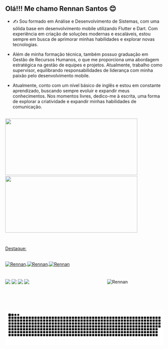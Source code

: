 

## Olá!!!  Me chamo Rennan Santos 😊



- ✍ Sou formado em Análise e Desenvolvimento de Sistemas, com uma sólida base em desenvolvimento mobile utilizando Flutter e Dart. Com experiência em criação de soluções modernas e escaláveis, estou sempre em busca de aprimorar minhas habilidades e explorar novas tecnologias.

- Além de minha formação técnica, também possuo graduação em Gestão de Recursos Humanos, o que me proporciona uma abordagem estratégica na gestão de equipes e projetos. Atualmente, trabalho como supervisor, equilibrando responsabilidades de liderança com minha paixão pelo desenvolvimento mobile.

- Atualmente, conto com um nível básico de inglês e estou em constante aprendizado, buscando sempre evoluir e expandir meus conhecimentos. Nos momentos livres, dedico-me à escrita, uma forma de explorar a criatividade e expandir minhas habilidades de comunicação.
 ##

 
 
 <div>
  <a href="https://github.com/Rennansb">
  <img height="180" width="420"  src="https://github-readme-stats.vercel.app/api?username=Rennansb&show_icons=true&theme=dark&include_all_commits=true&count_private=true"/><img height="180"  width="420"src="https://github-readme-stats.vercel.app/api/top-langs/?username=Rennansb&layout=compact&langs_count=7&theme=dark"/>
</div>
   
  #

 Destaque:


  
  <div style="display: inline_block"><br>
  <img align="center" alt="Rennan" height="40" width="50" src="https://cdn.jsdelivr.net/gh/devicons/devicon/icons/flutter/flutter-plain.svg">
  <img align="center" alt="Rennan" height="40" width="50" src="https://cdn.jsdelivr.net/gh/devicons/devicon/icons/dart/dart-original.svg">
  <img align="center" alt="Rennan" height="40" width="50" src="https://cdn.jsdelivr.net/gh/devicons/devicon/icons/github/github-original.svg">

<div>
</div>

 #


 <img align="right" alt="Rennan" height="100" width="180" src="https://i.stack.imgur.com/vXYLh.gif">
</div>
 
 #
 


<div> 

  
  <a href="https://instagram.com/_rennansb" target="_blank"><img src="https://img.shields.io/badge/-Instagram-%23E4405F?style=for-the-badge&logo=instagram&logoColor=white" target="_blank"></a>
 	<a href="" target="_blank"><img   src="https://img.shields.io/badge/Discord-7289DA?style=for-the-badge&logo=discord&logoColor=white" target="_blank"></a> 
  <a href = ""><img src="https://img.shields.io/badge/-Gmail-%23333?style=for-the-badge&logo=gmail&logoColor=white" target="_blank"></a>
  <a href="https://www.linkedin.com/in/rennan-santos-7195b683/" target="_blank"><img src="https://img.shields.io/badge/-LinkedIn-%230077B5?style=for-the-badge&logo=linkedin&logoColor=white" target="_blank"></a> 
 
  ![Snake animation](https://github.com/Rennansb/Rennansb/blob/output/github-contribution-grid-snake.svg)
 
</div>  
  
  
<!--
**Rennansb/Rennansb** is a ✨ _special_ ✨ repository because its `README.md` (this file) appears on your GitHub profile.

Here are some ideas to get you started:

- 🔭 I’m currently working on ...
- 🌱 I’m currently learning ...
- 👯 I’m looking to collaborate on ...
- 🤔 I’m looking for help with ...
- 💬 Ask me about ...
- 📫 How to reach me: ...
- 😄 Pronouns: ...
- ⚡ Fun fact: ...
-->
